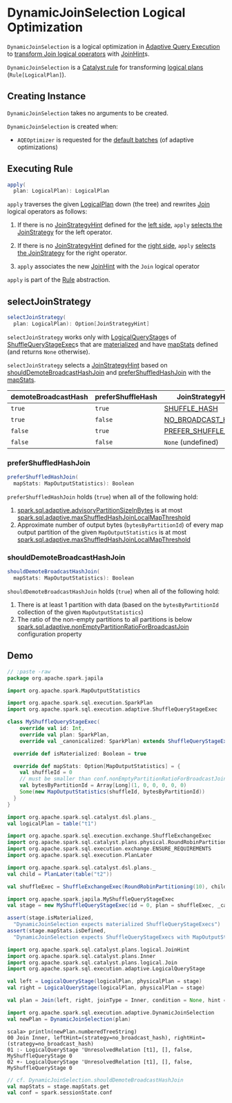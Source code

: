 # DynamicJoinSelection Logical Optimization

`DynamicJoinSelection` is a logical optimization in [Adaptive Query Execution](index.md) to [transform Join logical operators](#apply) with [JoinHint](../JoinHint.md)s.

`DynamicJoinSelection` is a [Catalyst rule](../catalyst/Rule.md) for transforming [logical plans](../logical-operators/LogicalPlan.md) (`Rule[LogicalPlan]`).

## Creating Instance

`DynamicJoinSelection` takes no arguments to be created.

`DynamicJoinSelection` is created when:

* `AQEOptimizer` is requested for the [default batches](AQEOptimizer.md#defaultBatches) (of adaptive optimizations)

## <span id="apply"> Executing Rule

```scala
apply(
  plan: LogicalPlan): LogicalPlan
```

`apply` traverses the given [LogicalPlan](../logical-operators/LogicalPlan.md) down (the tree) and rewrites [Join](../logical-operators/Join.md) logical operators as follows:

1. If there is no [JoinStrategyHint](../JoinStrategyHint.md) defined for the [left side](../JoinHint.md#leftHint), `apply` [selects the JoinStrategy](#selectJoinStrategy) for the left operator.

1. If there is no [JoinStrategyHint](../JoinStrategyHint.md) defined for the [right side](../JoinHint.md#rightHint), `apply` [selects the JoinStrategy](#selectJoinStrategy) for the right operator.

1. `apply` associates the new [JoinHint](../JoinHint.md) with the `Join` logical operator

`apply` is part of the [Rule](../catalyst/Rule.md#apply) abstraction.

## <span id="selectJoinStrategy"> selectJoinStrategy

```scala
selectJoinStrategy(
  plan: LogicalPlan): Option[JoinStrategyHint]
```

`selectJoinStrategy` works only with [LogicalQueryStage](LogicalQueryStage.md)s of [ShuffleQueryStageExec](ShuffleQueryStageExec.md)s that are [materialized](QueryStageExec.md#isMaterialized) and have [mapStats](ShuffleQueryStageExec.md#mapStats) defined (and returns `None` otherwise).

`selectJoinStrategy` selects a [JoinStrategyHint](../JoinStrategyHint.md) based on [shouldDemoteBroadcastHashJoin](#shouldDemoteBroadcastHashJoin) and [preferShuffledHashJoin](#preferShuffledHashJoin) with the [mapStats](ShuffleQueryStageExec.md#mapStats).

demoteBroadcastHash | preferShuffleHash | JoinStrategyHint
--------------------|-------------------|-----------------
 `true`             | `true`            | [SHUFFLE_HASH](../JoinStrategyHint.md#SHUFFLE_HASH)
 `true`             | `false`           | [NO_BROADCAST_HASH](../JoinStrategyHint.md#NO_BROADCAST_HASH)
 `false`            | `true`            | [PREFER_SHUFFLE_HASH](../JoinStrategyHint.md#PREFER_SHUFFLE_HASH)
 `false`            | `false`           | `None` (undefined)

### <span id="preferShuffledHashJoin"> preferShuffledHashJoin

```scala
preferShuffledHashJoin(
  mapStats: MapOutputStatistics): Boolean
```

`preferShuffledHashJoin` holds (`true`) when all of the following hold:

1. [spark.sql.adaptive.advisoryPartitionSizeInBytes](../configuration-properties.md#spark.sql.adaptive.advisoryPartitionSizeInBytes) is at most [spark.sql.adaptive.maxShuffledHashJoinLocalMapThreshold](../configuration-properties.md#spark.sql.adaptive.maxShuffledHashJoinLocalMapThreshold)
1. Approximate number of output bytes (`bytesByPartitionId`) of every map output partition of the given `MapOutputStatistics` is at most [spark.sql.adaptive.maxShuffledHashJoinLocalMapThreshold](../configuration-properties.md#spark.sql.adaptive.maxShuffledHashJoinLocalMapThreshold)

### <span id="shouldDemoteBroadcastHashJoin"> shouldDemoteBroadcastHashJoin

```scala
shouldDemoteBroadcastHashJoin(
  mapStats: MapOutputStatistics): Boolean
```

`shouldDemoteBroadcastHashJoin` holds (`true`) when all of the following hold:

1. There is at least 1 partition with data (based on the `bytesByPartitionId` collection of the given `MapOutputStatistics`)
1. The ratio of the non-empty partitions to all partitions is below [spark.sql.adaptive.nonEmptyPartitionRatioForBroadcastJoin](../configuration-properties.md#spark.sql.adaptive.nonEmptyPartitionRatioForBroadcastJoin) configuration property

## Demo

```scala
// :paste -raw
package org.apache.spark.japila

import org.apache.spark.MapOutputStatistics

import org.apache.spark.sql.execution.SparkPlan
import org.apache.spark.sql.execution.adaptive.ShuffleQueryStageExec

class MyShuffleQueryStageExec(
    override val id: Int,
    override val plan: SparkPlan,
    override val _canonicalized: SparkPlan) extends ShuffleQueryStageExec(id, plan, _canonicalized) {

  override def isMaterialized: Boolean = true

  override def mapStats: Option[MapOutputStatistics] = {
    val shuffleId = 0
    // must be smaller than conf.nonEmptyPartitionRatioForBroadcastJoin
    val bytesByPartitionId = Array[Long](1, 0, 0, 0, 0, 0)
    Some(new MapOutputStatistics(shuffleId, bytesByPartitionId))
  }
}
```

```scala
import org.apache.spark.sql.catalyst.dsl.plans._
val logicalPlan = table("t1")

import org.apache.spark.sql.execution.exchange.ShuffleExchangeExec
import org.apache.spark.sql.catalyst.plans.physical.RoundRobinPartitioning
import org.apache.spark.sql.execution.exchange.ENSURE_REQUIREMENTS
import org.apache.spark.sql.execution.PlanLater

import org.apache.spark.sql.catalyst.dsl.plans._
val child = PlanLater(table("t2"))

val shuffleExec = ShuffleExchangeExec(RoundRobinPartitioning(10), child, ENSURE_REQUIREMENTS)

import org.apache.spark.japila.MyShuffleQueryStageExec
val stage = new MyShuffleQueryStageExec(id = 0, plan = shuffleExec, _canonicalized = shuffleExec)

assert(stage.isMaterialized,
  "DynamicJoinSelection expects materialized ShuffleQueryStageExecs")
assert(stage.mapStats.isDefined,
  "DynamicJoinSelection expects ShuffleQueryStageExecs with MapOutputStatistics")

import org.apache.spark.sql.catalyst.plans.logical.JoinHint
import org.apache.spark.sql.catalyst.plans.Inner
import org.apache.spark.sql.catalyst.plans.logical.Join
import org.apache.spark.sql.execution.adaptive.LogicalQueryStage

val left = LogicalQueryStage(logicalPlan, physicalPlan = stage)
val right = LogicalQueryStage(logicalPlan, physicalPlan = stage)

val plan = Join(left, right, joinType = Inner, condition = None, hint = JoinHint.NONE)

import org.apache.spark.sql.execution.adaptive.DynamicJoinSelection
val newPlan = DynamicJoinSelection(plan)
```

```text
scala> println(newPlan.numberedTreeString)
00 Join Inner, leftHint=(strategy=no_broadcast_hash), rightHint=(strategy=no_broadcast_hash)
01 :- LogicalQueryStage 'UnresolvedRelation [t1], [], false, MyShuffleQueryStage 0
02 +- LogicalQueryStage 'UnresolvedRelation [t1], [], false, MyShuffleQueryStage 0
```

```scala
// cf. DynamicJoinSelection.shouldDemoteBroadcastHashJoin
val mapStats = stage.mapStats.get
val conf = spark.sessionState.conf
```
